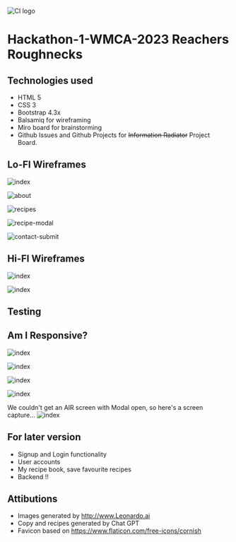 ![CI logo](https://codeinstitute.s3.amazonaws.com/fullstack/ci_logo_small.png)

# Hackathon-1-WMCA-2023 Reachers Roughnecks

## Technologies used

- HTML 5
- CSS 3
- Bootstrap 4.3x
- Balsamiq for wireframing
- Miro board for brainstorming
- Github Issues and Github Projects for ~~Information Radiator~~ Project Board.




## Lo-FI Wireframes

![index](/assets/readme/images/index.png)

![about](/assets/readme/images/about.png)

![recipes](/assets/readme/images/recipes.png)

![recipe-modal](/assets/readme/images/recipe-modal.png)

![contact-submit](/assets/readme/images/contact-submit.png)

## Hi-FI Wireframes

![index](/assets/readme/images/index-hires.png)

![index](/assets/readme/images/about-hires.png)

## Testing 

## Am I Responsive?

![index](/assets/readme/images/air-index.png)

![index](/assets/readme/images/air-recipes.png)

![index](/assets/readme/images/air-recipes.png)

![index](/assets/readme/images/air-thanks.png)

We couldn't get an AIR screen with Modal open, so here's a screen capture...
![index](/assets/readme/images/modal-screenshot.png)



## For later version

- Signup and Login functionality
- User accounts
- My recipe book, save favourite recipes
- Backend !!

## Attibutions
- Images generated by http://www.Leonardo.ai
- Copy and recipes generated by Chat GPT
- Favicon based on https://www.flaticon.com/free-icons/cornish